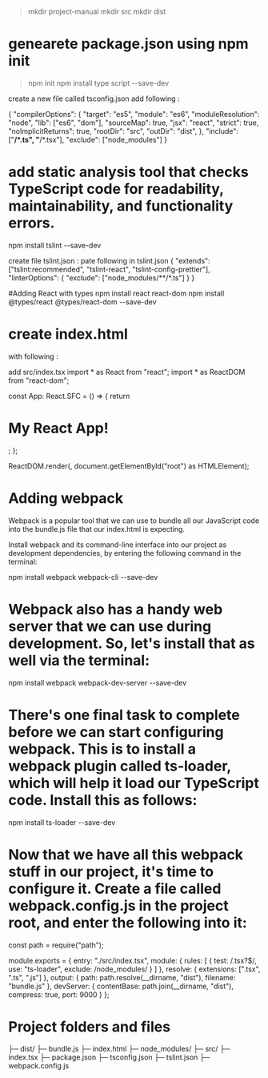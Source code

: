 >   mkdir project-manual
>   mkdir src
>   mkdir dist
# genearete package.json using npm init
>   npm init
> npm install type script --save-dev

 create a new file called tsconfig.json
 add following :

 { 
  "compilerOptions": { 
    "target": "es5", 
    "module": "es6", 
    "moduleResolution": "node", 
    "lib": ["es6", "dom"],
    "sourceMap": true, 
    "jsx": "react", 
    "strict": true, 
    "noImplicitReturns": true,
    "rootDir": "src",
    "outDir": "dist",
  },
  "include": ["**/*.ts", "**/*.tsx"],
  "exclude": ["node_modules"]
}

# add static analysis tool that checks TypeScript code for readability, maintainability, and functionality errors.
npm install tslint --save-dev

create file 
tslint.json :
pate following in tslint.json 
{
  "extends": ["tslint:recommended", "tslint-react", "tslint-config-prettier"],
  "linterOptions": {
    "exclude": ["node_modules/**/*.ts"]
  }
}

#Adding React with types
npm install react react-dom
npm install @types/react @types/react-dom --save-dev

# create index.html 
with following :

<!DOCTYPE html>
<html>
<head>
  <meta charset="utf-8"/>
</head>
<body>
  <div id="root"></div>
  <script src="bundle.js"></script>
</body>
</html>

add src/index.tsx
import * as React from "react";
import * as ReactDOM from "react-dom";

const App: React.SFC = () => {
  return <h1>My React App!</h1>;
};

ReactDOM.render(<App />, document.getElementById("root") as HTMLElement);


# Adding webpack
Webpack is a popular tool that we can use to bundle all our JavaScript code into the bundle.js file that our index.html is expecting.

Install webpack and its command-line interface into our project as development dependencies, by entering the following command in the terminal:

npm install webpack webpack-cli --save-dev

# Webpack also has a handy web server that we can use during development. So, let's install that as well via the terminal:
npm install webpack webpack-dev-server --save-dev


# There's one final task to complete before we can start configuring webpack. This is to install a webpack plugin called ts-loader, which will help it load our TypeScript code. Install this as follows:


npm install ts-loader --save-dev

# Now that we have all this webpack stuff in our project, it's time to configure it. Create a file called webpack.config.js in the project root, and enter the following into it:

const path = require("path");

module.exports = {
  entry: "./src/index.tsx",
  module: {
    rules: [
      {
        test: /\.tsx?$/,
        use: "ts-loader",
        exclude: /node_modules/
      }
    ]
  },
  resolve: {
    extensions: [".tsx", ".ts", ".js"]
  },
  output: {
    path: path.resolve(__dirname, "dist"),
    filename: "bundle.js"
  },
  devServer: {
    contentBase: path.join(__dirname, "dist"),
    compress: true,
    port: 9000
  }
};

# Project folders and files

├─ dist/
  ├─ bundle.js
  ├─ index.html
├─ node_modules/
├─ src/
  ├─ index.tsx 
├─ package.json
├─ tsconfig.json
├─ tslint.json
├─ webpack.config.js
